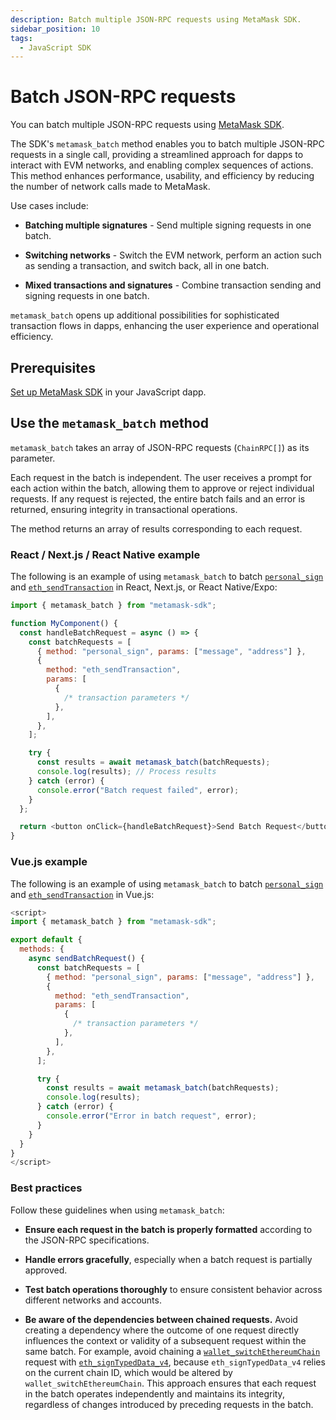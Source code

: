 ```yaml
---
description: Batch multiple JSON-RPC requests using MetaMask SDK.
sidebar_position: 10
tags:
  - JavaScript SDK
---
```


# Batch JSON-RPC requests

You can batch multiple JSON-RPC requests using [MetaMask SDK](../concepts/sdk/index.md).

The SDK's `metamask_batch` method enables you to batch multiple JSON-RPC requests in a single call,
providing a streamlined approach for dapps to interact with EVM networks, and enabling complex
sequences of actions.
This method enhances performance, usability, and efficiency by reducing the number of network calls
made to MetaMask.

Use cases include:

- **Batching multiple signatures** - Send multiple signing requests in one batch.

- **Switching networks** - Switch the EVM network, perform an action such as sending a transaction,
  and switch back, all in one batch.

- **Mixed transactions and signatures** - Combine transaction sending and signing requests in one batch.

`metamask_batch` opens up additional possibilities for sophisticated transaction flows in dapps,
enhancing the user experience and operational efficiency.

## Prerequisites

[Set up MetaMask SDK](../how-to/use-sdk/javascript/index.md) in your JavaScript dapp.

## Use the `metamask_batch` method

`metamask_batch` takes an array of JSON-RPC requests (`ChainRPC[]`) as its parameter.

Each request in the batch is independent.
The user receives a prompt for each action within the batch, allowing them to approve or reject
individual requests.
If any request is rejected, the entire batch fails and an error is returned, ensuring integrity in
transactional operations.

The method returns an array of results corresponding to each request.

### React / Next.js / React Native example

The following is an example of using `metamask_batch` to batch
[`personal_sign`](/wallet/reference/personal_sign) and
[`eth_sendTransaction`](/wallet/reference/eth_sendtransaction) in React, Next.js, or React Native/Expo:

```javascript
import { metamask_batch } from "metamask-sdk";

function MyComponent() {
  const handleBatchRequest = async () => {
    const batchRequests = [
      { method: "personal_sign", params: ["message", "address"] },
      {
        method: "eth_sendTransaction",
        params: [
          {
            /* transaction parameters */
          },
        ],
      },
    ];

    try {
      const results = await metamask_batch(batchRequests);
      console.log(results); // Process results
    } catch (error) {
      console.error("Batch request failed", error);
    }
  };

  return <button onClick={handleBatchRequest}>Send Batch Request</button>;
}
```

### Vue.js example

The following is an example of using `metamask_batch` to batch
[`personal_sign`](/wallet/reference/personal_sign) and
[`eth_sendTransaction`](/wallet/reference/eth_sendtransaction) in Vue.js:

```javascript
<script>
import { metamask_batch } from "metamask-sdk";

export default {
  methods: {
    async sendBatchRequest() {
      const batchRequests = [
        { method: "personal_sign", params: ["message", "address"] },
        {
          method: "eth_sendTransaction",
          params: [
            {
              /* transaction parameters */
            },
          ],
        },
      ];

      try {
        const results = await metamask_batch(batchRequests);
        console.log(results);
      } catch (error) {
        console.error("Error in batch request", error);
      }
    }
  }
}
</script>
```

### Best practices

Follow these guidelines when using `metamask_batch`:

- **Ensure each request in the batch is properly formatted** according to the JSON-RPC specifications.

- **Handle errors gracefully**, especially when a batch request is partially approved.

- **Test batch operations thoroughly** to ensure consistent behavior across different networks and accounts.

- **Be aware of the dependencies between chained requests.**
  Avoid creating a dependency where the outcome of one request directly influences the context or
  validity of a subsequent request within the same batch.
  For example, avoid chaining a [`wallet_switchEthereumChain`](/wallet/reference/wallet_switchethereumchain)
  request with [`eth_signTypedData_v4`](/wallet/reference/eth_signtypeddata_v4), because
  `eth_signTypedData_v4` relies on the current chain ID, which would be altered by `wallet_switchEthereumChain`.
  This approach ensures that each request in the batch operates independently and maintains its
  integrity, regardless of changes introduced by preceding requests in the batch.
